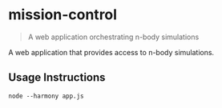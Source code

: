 # mission-control 

> A web application orchestrating n-body simulations

A web application that provides access to n-body simulations.

## Usage Instructions

```
node --harmony app.js
```

